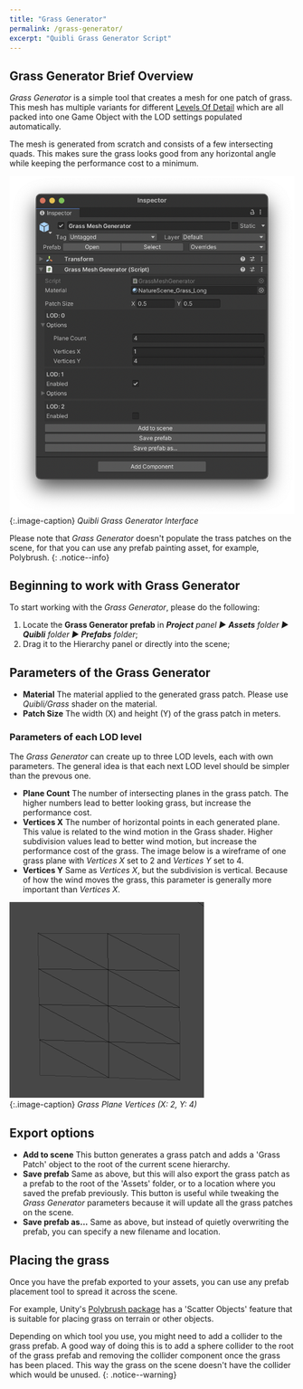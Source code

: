```yaml
---
title: "Grass Generator"
permalink: /grass-generator/
excerpt: "Quibli Grass Generator Script"
---
```


## Grass Generator Brief Overview
_Grass Generator_ is a simple tool that creates a mesh for one patch of grass. This mesh has multiple variants for different [Levels Of Detail](https://docs.unity3d.com/Manual/LevelOfDetail.html) which are all packed into one Game Object with the LOD settings populated automatically.

The mesh is generated from scratch and consists of a few intersecting quads. This makes sure the grass looks good from any horizontal angle while keeping the performance cost to a minimum.

![Quibli Grass Generator Interface](../assets/images/manual_images/grass_generator_inspector_interface.png)  
{:.image-caption}
*Quibli Grass Generator Interface*

Please note that _Grass Generator_ doesn't populate the trass patches on the scene, for that you can use any prefab painting asset, for example, Polybrush.
{: .notice--info}

## Beginning to work with Grass Generator

To start working with the _Grass Generator_, please do the following:

1. Locate the **Grass Generator prefab** in
_**Project** panel ▶︎ **Assets** folder ▶︎ **Quibli** folder ▶︎ **Prefabs** folder_;
1. Drag it to the Hierarchy panel or directly into the scene;

## Parameters of the Grass Generator

- **Material** The material applied to the generated grass patch. Please use _Quibli/Grass_ shader on the material.
- **Patch Size** The width (X) and height (Y) of the grass patch in meters.

### Parameters of each LOD level

The _Grass Generator_ can create up to three LOD levels, each with own parameters. The general idea is that each next LOD level should be simpler than the prevous one.

- **Plane Count** The number of intersecting planes in the grass patch. The higher numbers lead to better looking grass, but increase the performance cost.
- **Vertices X** The number of horizontal points in each generated plane. This value is related to the wind motion in the Grass shader. Higher subdivision values lead to better wind motion, but increase the performance cost of the grass. The image below is a wireframe of one grass plane with _Vertices X_ set to 2 and _Vertices Y_ set to 4.
- **Vertices Y** Same as _Vertices X_, but the subdivision is vertical. Because of how the wind moves the grass, this parameter is generally more important than _Vertices X_.

![Quibli Grass Generator Interface](../assets/images/manual_images/grass_generator_plane_wireframe.png)  
{:.image-caption}
*Grass Plane Vertices (X: 2, Y: 4)*

## Export options

- **Add to scene** This button generates a grass patch and adds a 'Grass Patch' object to the root of the current scene hierarchy.
- **Save prefab** Same as above, but this will also export the grass patch as a prefab to the root of the 'Assets' folder, or to a location where you saved the prefab previously. This button is useful while tweaking the _Grass Generator_ parameters because it will update all the grass patches on the scene.
- **Save prefab as...** Same as above, but instead of quietly overwriting the prefab, you can specify a new filename and location.

## Placing the grass

Once you have the prefab exported to your assets, you can use any prefab placement tool to spread it across the scene.

For example, Unity's [Polybrush package](https://unity.com/features/polybrush) has a 'Scatter Objects' feature that is suitable for placing grass on terrain or other objects.

Depending on which tool you use, you might need to add a collider to the grass prefab. A good way of doing this is to add a sphere collider to the root of the grass prefab and removing the collider component once the grass has been placed. This way the grass on the scene doesn't have the collider which would be unused.
{: .notice--warning}
